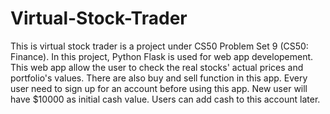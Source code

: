 # Virtual-Stock-Trader
This is virtual stock trader is a project under CS50 Problem Set 9 (CS50: Finance). In this project, Python Flask is used for web app developement. 
This web app allow the user to check the real stocks' actual prices and portfolio's values.
There are also buy and sell function in this app.
Every user need to sign up for an account before using this app.
New user will have $10000 as initial cash value. Users can add cash to this account later.
